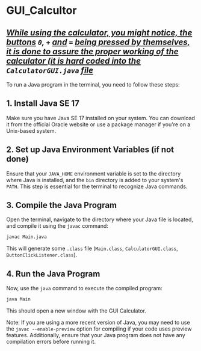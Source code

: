 # GUI_Calcultor

## <ins>*While using the calculator, you might notice, the buttons</ins> `0`, `+` <ins>and</ins> `=` <ins>being pressed by themselves, it is done to assure the proper working of the calculator (it is hard coded into the</ins> `CalculatorGUI.java` <ins>file*</ins>

To run a Java program in the terminal, you need to follow these steps:

## 1. Install Java SE 17

Make sure you have Java SE 17 installed on your system. You can download it from the official Oracle website or use a package manager if you're on a Unix-based system.

## 2. Set up Java Environment Variables (if not done)

Ensure that your `JAVA_HOME` environment variable is set to the directory where Java is installed, and the `bin` directory is added to your system's `PATH`. This step is essential for the terminal to recognize Java commands.

## 3. Compile the Java Program

Open the terminal, navigate to the directory where your Java file is located, and compile it using the `javac` command:

```bash
javac Main.java
```

This will generate some `.class` file (`Main.class`, `CalculatorGUI.class`, `ButtonClickListener.class`).

## 4. Run the Java Program

Now, use the `java` command to execute the compiled program:

```bash
java Main
```

This should open a new window with the GUI Calculator.

Note: If you are using a more recent version of Java, you may need to use the `javac --enable-preview` option for compiling if your code uses preview features. Additionally, ensure that your Java program does not have any compilation errors before running it.
